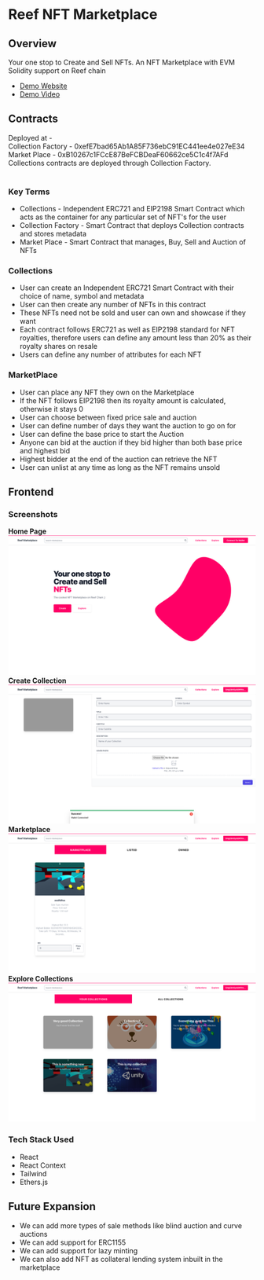 # Reef NFT Marketplace

## Overview

Your one stop to Create and Sell NFTs. An NFT Marketplace with EVM Solidity support on Reef chain
<br/>

- [Demo Website](https://reef-marketplace-7236e.web.app/)
- [Demo Video](https://youtu.be/XmqtBVTvjIU)

## Contracts

Deployed at - <br>
Collection Factory - 0xefE7bad65Ab1A85F736ebC91EC441ee4e027eE34 <br>
Market Place - 0xB10267c1FCcE87BeFCBDeaF60662ce5C1c4f7AFd <br>
Collections contracts are deployed through Collection Factory. <br><br>

### Key Terms

- Collections - Independent ERC721 and EIP2198 Smart Contract which acts as the container for any particular set of NFT's for the user
- Collection Factory - Smart Contract that deploys Collection contracts and stores metadata
- Market Place - Smart Contract that manages, Buy, Sell and Auction of NFTs
  <br>

### Collections

- User can create an Independent ERC721 Smart Contract with their choice of name, symbol and metadata
- User can then create any number of NFTs in this contract
- These NFTs need not be sold and user can own and showcase if they want
- Each contract follows ERC721 as well as EIP2198 standard for NFT royalties, therefore users can define any amount less than 20% as their royalty shares on resale
- Users can define any number of attributes for each NFT

### MarketPlace

- User can place any NFT they own on the Marketplace
- If the NFT follows EIP2198 then its royalty amount is calculated, otherwise it stays 0
- User can choose between fixed price sale and auction
- User can define number of days they want the auction to go on for
- User can define the base price to start the Auction
- Anyone can bid at the auction if they bid higher than both base price and highest bid
- Highest bidder at the end of the auction can retrieve the NFT
- User can unlist at any time as long as the NFT remains unsold

## Frontend

### Screenshots

<b>Home Page</b>
![Home Page](./Assets/homepage.png)
<b>Create Collection</b>
![Create Collection](./Assets/createCollections.png)
<b>Marketplace</b>
![Marketplace](./Assets/marketplace.png)
<b>Explore Collections</b>
![Explore Collections](./Assets/viewCollections.png)

### Tech Stack Used

- React
- React Context
- Tailwind
- Ethers.js

## Future Expansion

- We can add more types of sale methods like blind auction and curve auctions
- We can add support for ERC1155
- We can add support for lazy minting
- We can also add NFT as collateral lending system inbuilt in the marketplace
